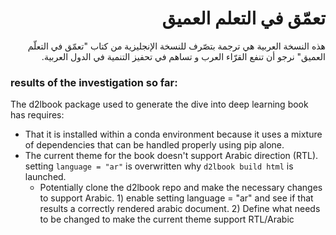 # <div dir="rtl">تعمّق في التعلم العميق</div>

<div dir="rtl">
هذه النسخة العربية هي ترجمة بتصّرف للنسخة الإنجليزية من كتاب "تعمّق في التعلّم العميق" نرجو أن تنفع القرّاء العرب و تساهم في تحفيز التنمية في الدول العربية.
</div>

### results of the investigation so far:
The d2lbook package used to generate the dive into deep learning book has requires:
* That it is installed within a conda environment because it uses a mixture of dependencies that can be handled properly using pip alone.
* The current theme for the book doesn't support Arabic direction (RTL). setting `language = "ar"` is overwritten why `d2lbook build html` is launched.
    - Potentially clone the d2lbook repo and make the necessary changes to support Arabic. 1) enable setting language = "ar" and see if that results a correctly rendered arabic document. 2) Define what needs to be changed to make the current theme support RTL/Arabic
